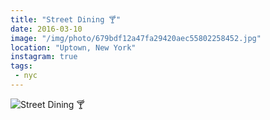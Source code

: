 ```yaml
---
title: "Street Dining 🍸"
date: 2016-03-10
image: "/img/photo/679bdf12a47fa29420aec55802258452.jpg"
location: "Uptown, New York"
instagram: true
tags:
 - nyc
---
```


![Street Dining 🍸](/img/photo/679bdf12a47fa29420aec55802258452.jpg)
